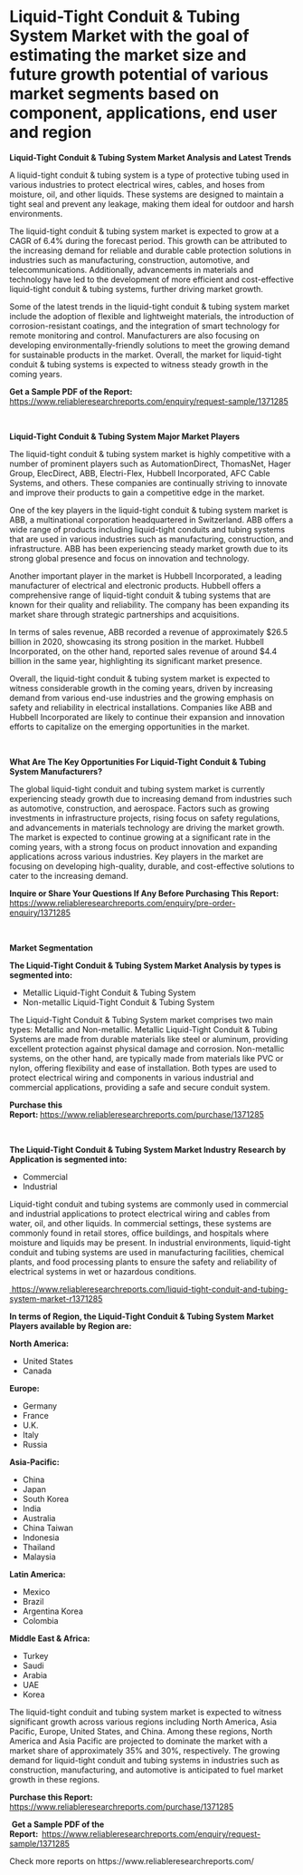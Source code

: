 <p><h1>Liquid-Tight Conduit & Tubing System Market with the goal of estimating the market size and future growth potential of various market segments based on component, applications, end user and region</h1></p><p><strong>Liquid-Tight Conduit & Tubing System Market Analysis and Latest Trends</strong></p>
<p><p>A liquid-tight conduit & tubing system is a type of protective tubing used in various industries to protect electrical wires, cables, and hoses from moisture, oil, and other liquids. These systems are designed to maintain a tight seal and prevent any leakage, making them ideal for outdoor and harsh environments.</p><p>The liquid-tight conduit & tubing system market is expected to grow at a CAGR of 6.4% during the forecast period. This growth can be attributed to the increasing demand for reliable and durable cable protection solutions in industries such as manufacturing, construction, automotive, and telecommunications. Additionally, advancements in materials and technology have led to the development of more efficient and cost-effective liquid-tight conduit & tubing systems, further driving market growth.</p><p>Some of the latest trends in the liquid-tight conduit & tubing system market include the adoption of flexible and lightweight materials, the introduction of corrosion-resistant coatings, and the integration of smart technology for remote monitoring and control. Manufacturers are also focusing on developing environmentally-friendly solutions to meet the growing demand for sustainable products in the market. Overall, the market for liquid-tight conduit & tubing systems is expected to witness steady growth in the coming years.</p></p>
<p><strong>Get a Sample PDF of the Report:&nbsp;</strong> <a href="https://www.reliableresearchreports.com/enquiry/request-sample/1371285">https://www.reliableresearchreports.com/enquiry/request-sample/1371285</a></p>
<p>&nbsp;</p>
<p><strong>Liquid-Tight Conduit & Tubing System Major Market Players</strong></p>
<p><p>The liquid-tight conduit & tubing system market is highly competitive with a number of prominent players such as AutomationDirect, ThomasNet, Hager Group, ElecDirect, ABB, Electri-Flex, Hubbell Incorporated, AFC Cable Systems, and others. These companies are continually striving to innovate and improve their products to gain a competitive edge in the market.</p><p>One of the key players in the liquid-tight conduit & tubing system market is ABB, a multinational corporation headquartered in Switzerland. ABB offers a wide range of products including liquid-tight conduits and tubing systems that are used in various industries such as manufacturing, construction, and infrastructure. ABB has been experiencing steady market growth due to its strong global presence and focus on innovation and technology.</p><p>Another important player in the market is Hubbell Incorporated, a leading manufacturer of electrical and electronic products. Hubbell offers a comprehensive range of liquid-tight conduit & tubing systems that are known for their quality and reliability. The company has been expanding its market share through strategic partnerships and acquisitions.</p><p>In terms of sales revenue, ABB recorded a revenue of approximately $26.5 billion in 2020, showcasing its strong position in the market. Hubbell Incorporated, on the other hand, reported sales revenue of around $4.4 billion in the same year, highlighting its significant market presence.</p><p>Overall, the liquid-tight conduit & tubing system market is expected to witness considerable growth in the coming years, driven by increasing demand from various end-use industries and the growing emphasis on safety and reliability in electrical installations. Companies like ABB and Hubbell Incorporated are likely to continue their expansion and innovation efforts to capitalize on the emerging opportunities in the market.</p></p>
<p>&nbsp;</p>
<p><strong>What Are The Key Opportunities For Liquid-Tight Conduit & Tubing System Manufacturers?</strong></p>
<p><p>The global liquid-tight conduit and tubing system market is currently experiencing steady growth due to increasing demand from industries such as automotive, construction, and aerospace. Factors such as growing investments in infrastructure projects, rising focus on safety regulations, and advancements in materials technology are driving the market growth. The market is expected to continue growing at a significant rate in the coming years, with a strong focus on product innovation and expanding applications across various industries. Key players in the market are focusing on developing high-quality, durable, and cost-effective solutions to cater to the increasing demand.</p></p>
<p><strong>Inquire or Share Your Questions If Any Before Purchasing This Report:</strong> <a href="https://www.reliableresearchreports.com/enquiry/pre-order-enquiry/1371285">https://www.reliableresearchreports.com/enquiry/pre-order-enquiry/1371285</a></p>
<p>&nbsp;</p>
<p><strong>Market Segmentation</strong></p>
<p><strong>The Liquid-Tight Conduit & Tubing System Market Analysis by types is segmented into:</strong></p>
<p><ul><li>Metallic Liquid-Tight Conduit & Tubing System</li><li>Non-metallic Liquid-Tight Conduit & Tubing System</li></ul></p>
<p><p>The Liquid-Tight Conduit & Tubing System market comprises two main types: Metallic and Non-metallic. Metallic Liquid-Tight Conduit & Tubing Systems are made from durable materials like steel or aluminum, providing excellent protection against physical damage and corrosion. Non-metallic systems, on the other hand, are typically made from materials like PVC or nylon, offering flexibility and ease of installation. Both types are used to protect electrical wiring and components in various industrial and commercial applications, providing a safe and secure conduit system.</p></p>
<p><strong>Purchase this Report:&nbsp;</strong><a href="https://www.reliableresearchreports.com/purchase/1371285">https://www.reliableresearchreports.com/purchase/1371285</a></p>
<p>&nbsp;</p>
<p><strong>The Liquid-Tight Conduit & Tubing System Market Industry Research by Application is segmented into:</strong></p>
<p><ul><li>Commercial</li><li>Industrial</li></ul></p>
<p><p>Liquid-tight conduit and tubing systems are commonly used in commercial and industrial applications to protect electrical wiring and cables from water, oil, and other liquids. In commercial settings, these systems are commonly found in retail stores, office buildings, and hospitals where moisture and liquids may be present. In industrial environments, liquid-tight conduit and tubing systems are used in manufacturing facilities, chemical plants, and food processing plants to ensure the safety and reliability of electrical systems in wet or hazardous conditions.</p></p>
<p><a href="https://www.reliableresearchreports.com/liquid-tight-conduit-and-tubing-system-market-r1371285">&nbsp;https://www.reliableresearchreports.com/liquid-tight-conduit-and-tubing-system-market-r1371285</a></p>
<p><strong>In terms of Region, the Liquid-Tight Conduit & Tubing System Market Players available by Region are:</strong></p>
<p>
    <p> <strong> North America: </strong>
        <ul>
            <li>United States</li>
            <li>Canada</li>
        </ul>
        </p> 
    <p> <strong> Europe: </strong>
        <ul>
            <li>Germany</li>
            <li>France</li>
            <li>U.K.</li>
            <li>Italy</li>
            <li>Russia</li>
        </ul>
        </p> 
    <p> <strong> Asia-Pacific: </strong>
        <ul>
            <li>China</li>
            <li>Japan</li>
            <li>South Korea</li>
            <li>India</li>
            <li>Australia</li>
            <li>China Taiwan</li>
            <li>Indonesia</li>
            <li>Thailand</li>
            <li>Malaysia</li>
        </ul>
        </p> 
    <p> <strong> Latin America: </strong>
        <ul>
            <li>Mexico</li>
            <li>Brazil</li>
            <li>Argentina Korea</li>
            <li>Colombia</li>
        </ul>
        </p> 
    <p> <strong> Middle East & Africa: </strong>
        <ul>
            <li>Turkey</li>
            <li>Saudi</li>
            <li>Arabia</li>
            <li>UAE</li>
            <li>Korea</li>
        </ul>
    </p>
    </p>
<p><p>The liquid-tight conduit and tubing system market is expected to witness significant growth across various regions including North America, Asia Pacific, Europe, United States, and China. Among these regions, North America and Asia Pacific are projected to dominate the market with a market share of approximately 35% and 30%, respectively. The growing demand for liquid-tight conduit and tubing systems in industries such as construction, manufacturing, and automotive is anticipated to fuel market growth in these regions.</p></p>
<p><strong>Purchase this Report: </strong><a href="https://www.reliableresearchreports.com/purchase/1371285">https://www.reliableresearchreports.com/purchase/1371285</a></p>
<p>&nbsp;<strong>Get a Sample PDF of the Report:&nbsp;&nbsp;</strong><a href="https://www.reliableresearchreports.com/enquiry/request-sample/1371285">https://www.reliableresearchreports.com/enquiry/request-sample/1371285</a></p>
<p><strong></strong></p>
<p>Check more reports on https://www.reliableresearchreports.com/</p>